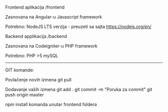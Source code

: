 Frontend aplikacija 
/frontend

Zasnovana na Angular-u Javascript framework

Potrebno: 
NodeJS LTS verzija - preuzeti sa sajta https://nodejs.org/en/


Backend applikacija
/backend

Zasnovana na Codeigniter-u PHP framework

Potrebno:
PHP >5
mySQL

_______

GIT komande:

Povlačenje novih izmena
git pull

Dodavanje vaših izmena
git add .
git commit -m "Poruka za commit"
git push origin master

npm install komanda unutar frontend foldera
